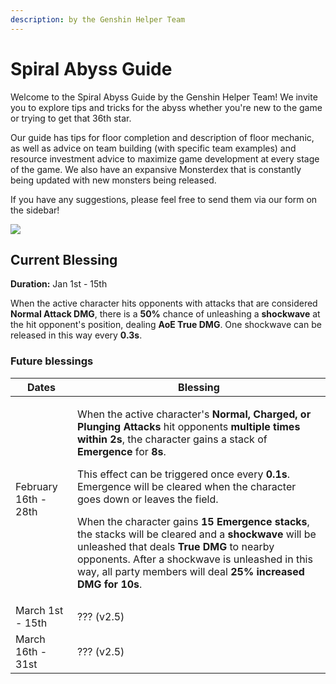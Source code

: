 ```yaml
---
description: by the Genshin Helper Team
---
```


# Spiral Abyss Guide

Welcome to the Spiral Abyss Guide by the Genshin Helper Team! We invite you to explore tips and tricks for the abyss whether you're new to the game or trying to get that 36th star.&#x20;

Our guide has tips for floor completion and description of floor mechanic, as well as advice on team building (with specific team examples) and resource investment advice to maximize game development at every stage of the game. We also have an expansive Monsterdex that is constantly being updated with new monsters being released.&#x20;

If you have any suggestions, please feel free to send them via our form on the sidebar!

![](.gitbook/assets/spiral\_abyss\_banner\_no\_text.jpg)

## Current Blessing

**Duration:** Jan 1st - 15th

When the active character hits opponents with attacks that are considered **Normal Attack DMG**, there is a **50%** chance of unleashing a **shockwave** at the hit opponent's position, dealing **AoE True DMG**. One shockwave can be released in this way every **0.3s**.

### Future blessings

| Dates                | Blessing                                                                                                                                                                                                                                                                                                                                                                                                                                                                                                                                                                                                                                                                                                                 |
| -------------------- | ------------------------------------------------------------------------------------------------------------------------------------------------------------------------------------------------------------------------------------------------------------------------------------------------------------------------------------------------------------------------------------------------------------------------------------------------------------------------------------------------------------------------------------------------------------------------------------------------------------------------------------------------------------------------------------------------------------------------ |
| February 16th - 28th | <p>When the active character's <strong>Normal, Charged, or Plunging Attacks</strong> hit opponents <strong>multiple times within 2s</strong>, the character gains a stack of <strong>Emergence</strong> for <strong>8s</strong>. </p><p>This effect can be triggered once every <strong>0.1s</strong>. Emergence will be cleared when the character goes down or leaves the field. </p><p>When the character gains <strong>15 Emergence stacks</strong>, the stacks will be cleared and a <strong>shockwave</strong> will be unleashed that deals <strong>True DMG</strong> to nearby opponents. After a shockwave is unleashed in this way, all party members will deal <strong>25% increased DMG for 10s</strong>.</p> |
| March 1st - 15th     | ??? (v2.5)                                                                                                                                                                                                                                                                                                                                                                                                                                                                                                                                                                                                                                                                                                               |
| March 16th - 31st    | ??? (v2.5)                                                                                                                                                                                                                                                                                                                                                                                                                                                                                                                                                                                                                                                                                                               |
